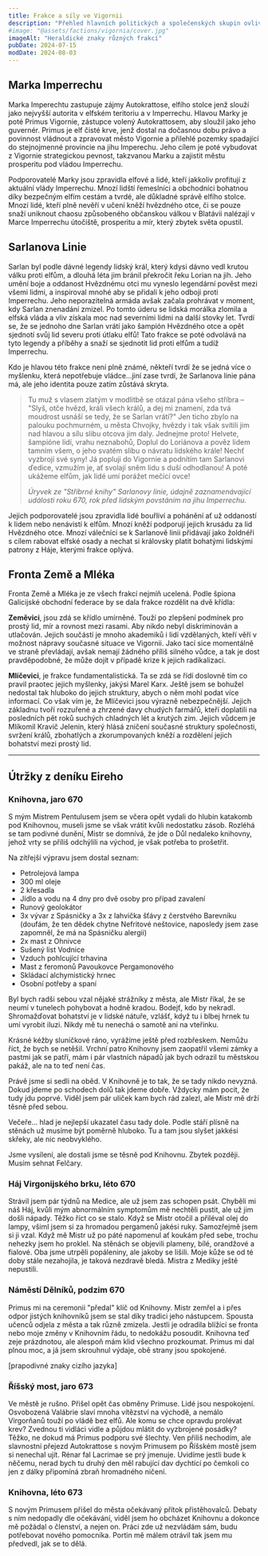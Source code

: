 ```yaml
---
title: Frakce a síly ve Vigornii
description: "Přehled hlavních politických a společenských skupin ovlivňujících dění ve Vigornii a okolí"
#image: "@assets/factions/vigornia/cover.jpg"
imageAlt: "Heraldické znaky různých frakcí"
pubDate: 2024-07-15
modDate: 2024-08-03
---
```

## Marka Imperrechu

Marka Imperechtu zastupuje zájmy Autokrattose, elfího stolce jenž slouží jako nejvyšší autorita v elfském teritoriu a v Imperrechu. Hlavou Marky je poté Primus Vigornie, zástupce volený Autokrattosem, aby sloužil jako jeho guvernér. Primus je elf čisté krve, jenž dostal na dočasnou dobu právo a povinnost vládnout a zpravovat město Vigornie a přilehlé pozemky spadající do stejnojmenné provincie na jihu Imperechu. Jeho cílem je poté vybudovat z Vigornie strategickou pevnost, takzvanou Marku a zajistit městu prosperitu pod vládou Imperrechu.

Podporovatelé Marky jsou zpravidla elfové a lidé, kteří jakkoliv profitují z aktuální vlády Imperrechu. Mnozí lidští řemeslníci a obchodníci bohatnou díky bezpečným elfím cestám a tvrdé, ale důkladné správě elfího stolce. Mnozí lidé, kteří plně nevěří v učení kněží hvězdného otce, či se pouze snaží uniknout chaosu způsobeného občanskou válkou v Blatávii nalézají v Marce Imperrechu útočiště, prosperitu a mír, který zbytek světa opustil.

## Sarlanova Linie

Sarlan byl podle dávné legendy lidský král, který kdysi dávno vedl krutou válku proti elfům, a dlouhá léta jim bránil překročit řeku Lorian na jih. Jeho umění boje a oddanost Hvězdnému otci mu vyneslo legendární pověst mezi všemi lidmi, a inspiroval mnohé aby se přidali k jeho odboji proti Imperrechu. Jeho neporazitelná armáda avšak začala prohrávat v moment, kdy Sarlan znenadání zmizel. Po tomto úderu se lidská morálka zlomila a elfská vláda a vliv získala moc nad severními lidmi na další stovky let. Tvrdí se, že se jednoho dne Sarlan vrátí jako šampión Hvězdného otce a opět sjednotí svůj lid severu proti útlaku elfů! Tato frakce se poté odvolává na tyto legendy a příběhy a snaží se sjednotit lid proti elfům a tudíž Imperrechu.

Kdo je hlavou této frakce není plně známé, někteří tvrdí že se jedná více o myšlenku, která nepotřebuje vládce...jiní zase tvrdí, že Sarlanova linie pána má, ale jeho identita pouze zatím zůstává skryta.

> Tu muž s vlasem zlatým v modlitbě se otázal pána všeho stříbra
> – "Slyš, otče hvězd, králi všech králů, a dej mi znamení,
> zda tvá moudrost usnáší se tedy, že se Sarlan vrátí?"
> Jen ticho zbylo na palouku pochmurném, u města Chvojky,
> hvězdy i tak však svítili jim nad hlavou a sílu slibu otcova jim daly.
> Jednejme proto! Helvete, šampióne lidí, vrahu neznabohů,
> Doplul do Loriánova a pověz lidem tamním všem,
> o jeho svatém slibu o návratu lidského krále! Nechť vyzbrojí své syny!
> Já popluji do Vigornie a podnítím tam Sarlanovi ďedice,
> vzmužím je, ať svolají sněm lidu s duší odhodlanou!
> A poté ukážeme elfům, jak lidé umí porážet mečící ovce!
>
> *Úryvek ze "Stříbrné knihy" Sarlanovy linie, údajně zaznamenávající události roku 670, rok před lidským povstáním na jihu Imperrechu.*

Jejich podporovatelé jsou zpravidla lidé bouřliví a pohánění ať už oddaností k lidem nebo nenávistí k elfům. Mnozí kněží podporují jejich krusádu za lid Hvězdného otce. Mnozí válečníci se k Sarlanově linii přidávají jako žoldnéři s cílem rabovat elfské osady a nechat si královsky platit bohatými lidskými patrony z Háje, kterými frakce oplývá.

## Fronta Země a Mléka

Fronta Země a Mléka je ze všech frakcí nejmíň ucelená. Podle špiona Galicijské obchodní federace by se dala frakce rozdělit na dvě křídla:

**Zeměvici**, jsou zdá se křídlo umírněné. Touží po zlepšení podmínek pro prostý lid, mír a rovnost mezi rasami. Aby nikdo nebyl diskriminován a utlačován. Jejich součástí je mnoho akademiků i lidí vzdělaných, kteří věří v možnost nápravy současné situace ve Vigornii. Jako tací sice momentálně ve straně převládají, avšak nemají žádného příliš silného vůdce, a tak je dost pravděpodobné, že může dojít v případě krize k jejich radikalizaci.

**Mlíčevici**, je frakce fundamentalistická. Ta se zdá se řídí doslovně tím co pravil praotec jejich myšlenky, jakýsi Marel Karx. Ještě jsem se bohužel nedostal tak hluboko do jejich struktury, abych o něm mohl podat více informací. Co však vím je, že Mlíčevici jsou výrazně nebezpečnější. Jejich základnu tvoří rozzuřené a zhrzené davy chudých farmářů, kteří doplatili na posledních pět roků suchých chladných lét a krutých zim. Jejich vůdcem je Mlíkomil Kravič Jelenin, který hlásá zničení současné struktury společnosti, svržení králů, zbohatlých a zkorumpovaných kněží a rozdělení jejich bohatství mezi prostý lid.

---

## Útržky z deníku Eireho

### Knihovna, jaro 670

S mým Mistrem Pentulusem jsem se včera opět vydali do hlubin katakomb pod Knihovnou, museli jsme se však vrátit kvůli nedostatku zásob. Rozléhá se tam podivné dunění, Mistr se domnívá, že jde o Důl nedaleko knihovny, jehož vrty se příliš odchýlili na východ, je však potřeba to prošetřit.

Na zítřejší výpravu jsem dostal seznam:
- Petrolejová lampa
- 300 ml oleje
- 2 křesadla
- Jídlo a vodu na 4 dny pro dvě osoby pro případ zavalení
- Runový geolokátor
- 3x vývar z Spásničky a 3x z lahvička šťávy z čerstvého Barevníku (doufám, že ten dědek chytne Nefritové neštovice, naposledy jsem zase zapomněl, že má na Spásničku alergii)
- 2x mast z Ohnivce
- Sušený list Vodnice
- Vzduch pohlcující trhavina
- Mast z feromonů Pavoukovce Pergamonového
- Skládací alchymistický hrnec
- Osobní potřeby a spaní

Byl bych radši sebou vzal nějaké strážníky z města, ale Mistr říkal, že se neumí v tunelech pohybovat a hodně kradou. Bodejť, kdo by nekradl. Shromažďovat bohatství je v lidské nátuře, vzlášť, když tu i blbej hrnek tu umí vyrobit iluzi. Nikdy mě tu nenechá o samotě ani na vteřinku.

Krásné kéžby sluníčkové ráno, vyrážíme ještě před rozbřeskem. Nemůžu říct, že bych se netěšil. Vrchní patro Knihovny jsem zaopatřil všemi zámky a pastmi jak se patří, mám i pár vlastních nápadů jak bych odrazil tu městskou pakáž, ale na to teď není čas.

Právě jsme si sedli na oběd. V Knihovně je to tak, že se tady nikdo nevyzná. Dokud jdeme po schodech dolů tak jdeme dobře. Vždycky mám pocit, že tudy jdu poprvé. Viděl jsem pár uliček kam bych rád zalezl, ale Mistr mě drží těsně před sebou.

Večeře... hlad je nejlepší ukazatel času tady dole. Podle stáří plísně na stěnách už musíme být poměrně hluboko. Tu a tam jsou slyšet jakkési skřeky, ale nic neobvyklého.

Jsme vysílení, ale dostali jsme se těsně pod Knihovnu. Zbytek později. Musím sehnat Felčary.

### Háj Virgonijského brku, léto 670

Strávil jsem pár týdnů na Medice, ale už jsem zas schopen psát. Chyběli mi náš Háj, kvůli mým abnormálním symptomům mě nechtěli pustit, ale už jim došli nápady. Těžko říct co se stalo. Když se Mistr otočil a přiléval olej do lampy, všiml jsem si za hromadou pergamenů jakési ruky. Samozřejmě jsem si ji vzal. Když mě Mistr už po páté napomenul ať koukám před sebe, trochu nehezky jsem ho proklel. Na stěnách se objevili plameny, bílé, orandžové a fialové. Oba jsme utrpěli popáleniny, ale jakoby se lišili. Moje kůže se od té doby stále nezahojila, je taková nezdravě bledá. Mistra z Mediky ještě nepustili.

### Náměstí Dělníků, podzim 670

Primus mi na ceremonii "předal" klíč od Knihovny. Mistr zemřel a i přes odpor jistých knihovníků jsem se stal díky tradici jeho nástupcem. Spousta učenců odjela z města a tak různě zmizela. Jestli je odradila blížící se fronta nebo moje změny v Knihovním řádu, to nedokážu posoudit. Knihovna teď zeje prázdnotou, ale alespoň mám klid všechno prozkoumat. Primus mi dal plnou moc, a já jsem skrouhnul výdaje, obě strany jsou spokojené.

[prapodivné znaky cizího jazyka]

### Říšský most, jaro 673

Ve městě je rušno. Přišel opět čas obměny Primuse. Lidé jsou nespokojení. Osvobozená Valábrie slaví mnoha vítězství na východě, a nemálo Virgorňanů touží po vládě bez elfů. Ale komu se chce opravdu prolévat krev? Zvednou ti vidláci vidle a půjdou mlátit do vyzbrojené posádky? Těžko, ne dokud má Primus podporu své šlechty. Ven přiliš nechodím, ale slavnostní přejezd Autokrattose s novým Primusem po Říšském mostě jsem si nenechal ujít. Rénar fal Lacrimae se prý jmenuje. Uvidíme jestli bude k něčemu, nerad bych tu druhý den měl rabující dav dychtící po čemkoli co jen z dálky připomíná zbraň hromadného ničení.

### Knihovna, léto 673

S novým Primusem přišel do města očekávaný přítok přistěhovalců. Debaty s ním nedopadly dle očekávání, viděl jsem ho obcházet Knihovnu a dokonce mě požádal o členství, a nejen on. Práci zde už nezvládám sám, budu potřebovat nového pomocníka. Portin mě málem otrávil tak jsem mu předvedl, jak se to dělá.
